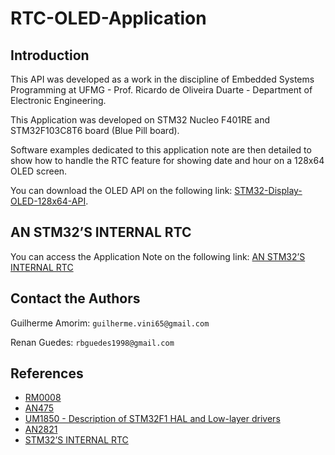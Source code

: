# RTC-OLED-Application

## Introduction
This API was developed as a work in the discipline of Embedded Systems Programming at UFMG - Prof. Ricardo de Oliveira Duarte - Department of Electronic Engineering.

This Application was developed on STM32 Nucleo F401RE and STM32F103C8T6 board (Blue Pill board).

Software examples dedicated to this application note are then detailed to show how to handle the RTC feature for showing date and hour on a 128x64 OLED screen.

You can download the OLED API on the following link: [STM32-Display-OLED-128x64-API](https://github.com/guiguitz/STM32-Display-OLED-128x64-API).

## AN STM32’S INTERNAL RTC
You can access the Application Note on the following link: [AN STM32’S INTERNAL RTC](https://github.com/guiguitz/RTC-OLED-Application/blob/main/AN%20STM32%E2%80%99S%20INTERNAL%20RTC.pdf)

## Contact the Authors
Guilherme Amorim: `guilherme.vini65@gmail.com`

Renan Guedes: `rbguedes1998@gmail.com`

## References
* [RM0008](https://www.st.com/resource/en/reference_manual/CD00171190-.pdf)
* [AN475](https://www.st.com/resource/en/application_note/dm00226326-using-the-hardware-realtime-clock-rtc-and-the-tamper-management-unit-tamp-with-stm32-microcontrollers-stmicroelectronics.pdf)
* [UM1850 - Description of STM32F1 HAL and Low-layer drivers](https://www.st.com/resource/en/user_manual/dm00154093-description-of-stm32f1-hal-and-lowlayer-drivers-stmicroelectronics.pdf)
* [AN2821](https://www.st.com/resource/en/application_note/cd00207941-clock-calendar-implementation-on-the-stm32f10xxx-microcontroller-rtc-stmicroelectronics.pdf)
* [STM32’S INTERNAL RTC](http://embedded-lab.com/blog/stm32s-internal-rtc/)
